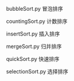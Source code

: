 bubbleSort.py  冒泡排序

countingSort.py  计数排序

insertSort.py  插入排序

mergeSort.py  归并排序

quickSort.py  快速排序

selectionSort.py  选择排序
